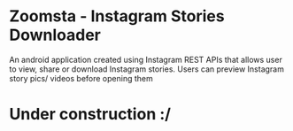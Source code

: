 # Zoomsta - Instagram Stories Downloader
An android application created using Instagram REST APIs that allows user to view, share or download Instagram stories. Users can preview Instagram story pics/ videos before opening them


# Under construction :/
